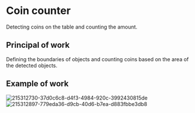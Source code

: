 # Coin counter
Detecting coins on the table and counting the amount.

## Principal of work
Defining the boundaries of objects and counting coins based on the area of the detected objects.

## Example of work
![215312730-37d0c6c8-d4f3-4984-920c-3992430815de](https://user-images.githubusercontent.com/72178021/215314065-995132e5-162f-4868-88f7-2bd208184586.png)
![215312897-779eda36-d9cb-40d6-b7ea-d883fbbe3db8](https://user-images.githubusercontent.com/72178021/215314072-e8322250-d38a-4f1b-9fbd-e780641641b1.png)
